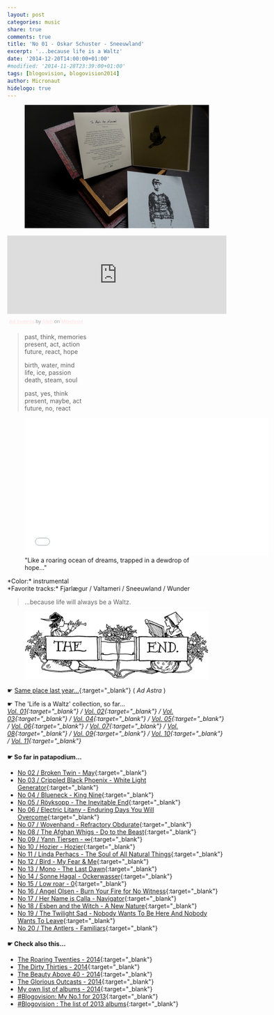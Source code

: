 ```yaml
---
layout: post
categories: music
share: true
comments: true
title: 'No 01 - Oskar Schuster - Sneeuwland'
excerpt: '...because life is a Waltz'
date: '2014-12-20T14:00:00+01:00'
#modified: '2014-11-28T23:39:00+01:00'
tags: [blogovision, blogovision2014]
author: Micronaut
hidelogo: true
---
```


<figure>
    <a href="/images/posts/blogovision/oscar.jpg"><img src="/images/posts/blogovision/oscar.jpg" alt="oscar-Image" class="center"/></a>
</figure>

<iframe width="100%" height="180" src="https://www.mixcloud.com/widget/iframe/?feed=http%3A%2F%2Fwww.mixcloud.com%2FMoonlightFairyTales%2Fad-somnia%2F&amp;embed_uuid=46107619-3030-4a21-93d9-ae589e868f4d&amp;replace=0&amp;hide_cover=1&amp;light=1&amp;stylecolor=ffe8e8&amp;embed_type=widget_standard&amp;hide_tracklist=1" frameborder="0">&nbsp;</iframe><div style="clear: both; height: 3px; width: auto;"></div><p style="display: block; font-size: 11px; font-family: 'Open Sans', Helvetica, Arial, sans-serif; margin: 0px; padding: 3px 4px; color: rgb(153, 153, 153); width: auto;"><a href="http://www.mixcloud.com/MoonlightFairyTales/ad-somnia/?utm_source=widget&amp;amp;utm_medium=web&amp;amp;utm_campaign=base_links&amp;amp;utm_term=resource_link" target="_blank" style="color: rgb(255, 232, 232); font-weight: bold;">Ad Somnia</a><span> by </span><a href="http://www.mixcloud.com/MoonlightFairyTales/?utm_source=widget&amp;amp;utm_medium=web&amp;amp;utm_campaign=base_links&amp;amp;utm_term=profile_link" target="_blank" style="color: rgb(255, 232, 232); font-weight: bold;">Aleh</a><span> on </span><a href="http://www.mixcloud.com/?utm_source=widget&amp;utm_medium=web&amp;utm_campaign=base_links&amp;utm_term=homepage_link" target="_blank" style="color: rgb(255, 232, 232); font-weight: bold;"> Mixcloud</a></p><div style="clear: both; height: 3px; width: auto;"></div>

> past, think, memories<br/>
> present, act, action<br/>
> future, react, hope<br/>
> 
> birth, water, mind<br/>
> life, ice, passion<br/>
> death, steam, soul<br/>
>
> past, yes, think<br/>
> present, maybe, act<br/>
> future, no, react<br/>

<figure>
    <iframe width="560" height="315" src="//www.youtube.com/embed/LzRPpnc4DL8" frameborder="0" allowfullscreen>&nbsp;</iframe>	
    <figcaption>"Like a roaring ocean of dreams, trapped in a dewdrop of hope..."</figcaption>
</figure>
*Color:* instrumental<br/>
*Favorite tracks:* Fjarlægur / Valtameri / Sneeuwland / Wunder

> ...because life will always be a Waltz.

<figure>
	<img src="/images/TheEnd.gif" alt="May-Image" class="center"/>
</figure>

&#x261B; [Same place last year...](http://themicronaut.tumblr.com/post/70522824479/blogovision2013-no01){:target="_blank"} ( *Ad Astra* )

&#x261B; The 'Life is a Waltz' collection, so far…<br/>
*[Vol. 01](http://www.mixcloud.com/MoonlightFairyTales/life-is-a-waltz/){:target="_blank"} / [Vol. 02](http://www.mixcloud.com/MoonlightFairyTales/life-is-a-waltz-vol2/){:target="_blank"} / [Vol. 03](http://www.mixcloud.com/MoonlightFairyTales/life-is-a-waltz-vol3/){:target="_blank"} / [Vol. 04](http://www.mixcloud.com/MoonlightFairyTales/life-is-a-waltz-vol4/){:target="_blank"} / [Vol. 05](http://www.mixcloud.com/MoonlightFairyTales/life-is-a-waltz-vol5/){:target="_blank"} / [Vol. 06](http://www.mixcloud.com/MoonlightFairyTales/life-is-a-waltz-vol6/){:target="_blank"} / [Vol. 07](http://www.mixcloud.com/MoonlightFairyTales/life-is-a-waltz-vol7-summer-edition/){:target="_blank"} / [Vol. 08](http://www.mixcloud.com/MoonlightFairyTales/life-is-a-waltz-vol8/){:target="_blank"} / [Vol. 09](http://www.mixcloud.com/MoonlightFairyTales/life-is-a-waltz-vol9-the-greek-pragmatism/){:target="_blank"} / [Vol. 10](http://www.mixcloud.com/MoonlightFairyTales/life-is-a-waltz-vol10-the-werewolfs-curse/){:target="_blank"} / [Vol. 11](http://www.mixcloud.com/MoonlightFairyTales/life-is-a-waltz-vol11-an-ocean-of-lies/){:target="_blank"}*

#### &#x261B; So far in patapodium...
* [No 02 / Broken Twin - May](/blog/blogovision2014-no02/){:target="_blank"}
* [No 03 / Crippled Black Phoenix - White Light Generator](/blog/blogovision2014-no03/){:target="_blank"}
* [No 04 / Blueneck - King Nine](/blog/blogovision2014-no04/){:target="_blank"}
* [No 05 / Röyksopp	 - The Inevitable End](/blog/blogovision2014-no05/){:target="_blank"}
* [No 06 / Electric Litany - Enduring Days You Will Overcome](/blog/blogovision2014-no06/){:target="_blank"}
* [No 07 / Wovenhand - Refractory Obdurate](/blog/blogovision2014-no07/){:target="_blank"}
* [No 08 / The Afghan Whigs - Do to the Beast](/blog/blogovision2014-no08/){:target="_blank"}
* [No 09 / Yann Tiersen - ∞](/blog/blogovision2014-no09/){:target="_blank"}
* [No 10 / Hozier - Hozier](/blog/blogovision2014-no10/){:target="_blank"}
* [No 11 / Linda Perhacs - The Soul of All Natural Things](/blog/blogovision2014-no11/){:target="_blank"}
* [No 12 / Bird - My Fear & Me](/blog/blogovision2014-no12/){:target="_blank"}
* [No 13 / Mono - The Last Dawn](/blog/blogovision2014-no13/){:target="_blank"}
* [No 14 / Sonne Hagal - Ockerwasser](/blog/blogovision2014-no14/){:target="_blank"}
* [No 15 / Low roar - 0](/blog/blogovision2014-no15/){:target="_blank"}
* [No 16 / Angel Olsen - Burn Your Fire for No Witness](/blog/blogovision2014-no16/){:target="_blank"}
* [No 17 / Her Name is Calla - Navigator](/blog/blogovision2014-no17/){:target="_blank"}
* [No 18 / Esben and the Witch - A New Nature](/blog/blogovision2014-no18/){:target="_blank"}
* [No 19 / The Twilight Sad - Nobody Wants To Be Here And Nobody Wants To Leave](/blog/blogovision2014-no19/){:target="_blank"}
* [No 20 / The Antlers - Familiars](/blog/blogovision2014-no20/){:target="_blank"}

#### &#x261B; Check also this…
* [The Roaring Twenties - 2014](/blog/blogovision2014-the-roaring-twenties/){:target="_blank"}
* [The Dirty Thirties - 2014](/blog/blogovision2014-the-dirty-thirties/){:target="_blank"}
* [The Beauty Above 40 - 2014](/blog/blogovision2014-the-beauty-above-40/){:target="_blank"}
* [The Glorious Outcasts - 2014](/blog/blogovision2014-the-glorious-outcasts-2014/){:target="_blank"}
* [My own list of albums - 2014](/blog/complete-list-2014/){:target="_blank"}
* [#Blogovision: My No.1 for 2013](/blog/blogovision2013-no01/){:target="_blank"}
* [#Blogovision : The list of 2013 albums](/blog/blogovision-my-own-list-of-2013-nominees-albums/){:target="_blank"}
